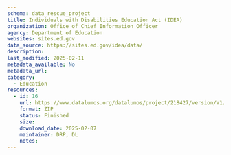 ```yaml
---
schema: data_rescue_project 
title: Individuals with Disabilities Education Act (IDEA)
organization: Office of Chief Information Officer
agency: Department of Education
websites: sites.ed.gov
data_source: https://sites.ed.gov/idea/data/
description: 
last_modified: 2025-02-11
metadata_available: No
metadata_url: 
category:
  - Education
resources:
  - id: 16
    url: https://www.datalumos.org/datalumos/project/218427/version/V1/view
    format: ZIP
    status: Finished
    size: 
    download_date: 2025-02-07
    maintainer: DRP, DL
    notes: 
---
```


